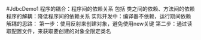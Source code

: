 #JdbcDemo1
程序的耦合：程序间的依赖关系
  包括 类之间的依赖、方法间的依赖
程序的解耦：降低程序间的依赖关系
  实际开发中：编译器不依赖，运行期间依赖
  解耦的思路：
    第一步：使用反射来创建对象，避免使用new关键
    第二步：通过读取配置文件，来获取要创建的对象全限定类名
